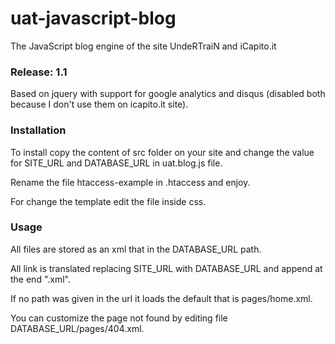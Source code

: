 # uat-javascript-blog
The JavaScript blog engine of the site UndeRTraiN and iCapito.it

### Release: 1.1

Based on jquery with support for google analytics and disqus (disabled both because I don't use them on icapito.it site).

### Installation

To install copy the content of src folder on your site and change the value for SITE_URL and DATABASE_URL in uat.blog.js file.

Rename the file htaccess-example in .htaccess and enjoy.

For change the template edit the file inside css.

### Usage

All files are stored as an xml that in the DATABASE_URL path.

All link is translated replacing SITE_URL with DATABASE_URL and append at the end ".xml".

If no path was given in the url it loads the default that is pages/home.xml.

You can customize the page not found by editing file DATABASE_URL/pages/404.xml.
